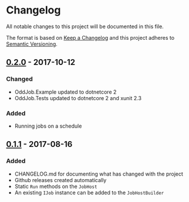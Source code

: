 # Changelog

All notable changes to this project will be documented in this file.

The format is based on [Keep a Changelog](http://keepachangelog.com/en/1.0.0/)
and this project adheres to [Semantic Versioning](http://semver.org/spec/v2.0.0.html).

## [0.2.0](#0.2.0) - 2017-10-12

### Changed
- OddJob.Example updated to dotnetcore 2
- OddJob.Tests updated to dotnetcore 2 and xunit 2.3

### Added
- Running jobs on a schedule

## [0.1.1](#0.1.1) - 2017-08-16

### Added
- CHANGELOG.md for documenting what has changed with the project
- Github releases created automatically
- Static `Run` methods on the `JobHost`
- An existing `IJob` instance can be added to the `JobHostBuilder`
